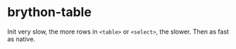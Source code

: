 # brython-table

Init very slow, the more rows in `<table>` or `<select>`, the slower. Then as fast as native.
